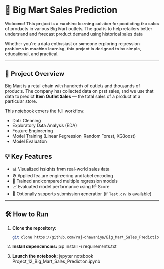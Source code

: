 # 🛒 Big Mart Sales Prediction

Welcome! This project is a machine learning solution for predicting the sales of products in various Big Mart outlets. The goal is to help retailers better understand and forecast product demand using historical sales data.

Whether you're a data enthusiast or someone exploring regression problems in machine learning, this project is designed to be simple, educational, and practical.

---

## 📌 Project Overview

Big Mart is a retail chain with hundreds of outlets and thousands of products. The company has collected data on past sales, and we use that data to predict **Item Outlet Sales** — the total sales of a product at a particular store.

This notebook covers the full workflow:
- Data Cleaning
- Exploratory Data Analysis (EDA)
- Feature Engineering
- Model Training (Linear Regression, Random Forest, XGBoost)
- Model Evaluation


## 💡 Key Features

- 📊 Visualized insights from real-world sales data
- ⚙️ Applied feature engineering and label encoding
- 🧠 Trained and compared multiple regression models
- 📈 Evaluated model performance using R² Score
- 💾 Optionally supports submission generation (if `Test.csv` is available)

---

## 🛠️ How to Run

1. **Clone the repository:**
   ```bash
   git clone https://github.com/raj-dhawaniya/Big_Mart_Sales_Prediction.git


2. **Install dependencies:**
    pip install -r requirements.txt

3. **Launch the notebook:**
    jupyter notebook Project_12_Big_Mart_Sales_Prediction.ipynb

